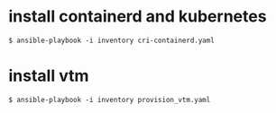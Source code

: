# install containerd and kubernetes

```
$ ansible-playbook -i inventory cri-containerd.yaml
```

# install vtm
```
$ ansible-playbook -i inventory provision_vtm.yaml
```

